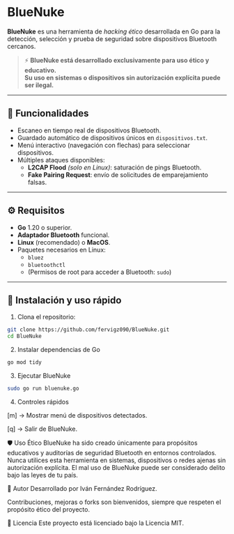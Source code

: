 # BlueNuke

**BlueNuke** es una herramienta de *hacking ético* desarrollada en Go para la detección, selección y prueba de seguridad sobre dispositivos Bluetooth cercanos.

> ⚡ **BlueNuke está desarrollado exclusivamente para uso ético y educativo.**  
> **Su uso en sistemas o dispositivos sin autorización explícita puede ser ilegal.**

---

## 🎯 Funcionalidades

- Escaneo en tiempo real de dispositivos Bluetooth.
- Guardado automático de dispositivos únicos en `dispositivos.txt`.
- Menú interactivo (navegación con flechas) para seleccionar dispositivos.
- Múltiples ataques disponibles:
  - **L2CAP Flood** *(solo en Linux)*: saturación de pings Bluetooth.
  - **Fake Pairing Request**: envío de solicitudes de emparejamiento falsas.

---

## ⚙️ Requisitos

- **Go** 1.20 o superior.
- **Adaptador Bluetooth** funcional.
- **Linux** (recomendado) o **MacOS**.
- Paquetes necesarios en Linux:
  - `bluez`
  - `bluetoothctl`
  - (Permisos de root para acceder a Bluetooth: `sudo`)

---

## 🚀 Instalación y uso rápido

1. Clona el repositorio:
```bash
git clone https://github.com/fervigz090/BlueNuke.git
cd BlueNuke
```

2. Instalar dependencias de Go
```bash
go mod tidy
```
3. Ejecutar BlueNuke
```bash
sudo go run bluenuke.go
```
4. Controles rápidos

[m] → Mostrar menú de dispositivos detectados.

[q] → Salir de BlueNuke.

🛡️ Uso Ético
BlueNuke ha sido creado únicamente para propósitos educativos y auditorías de seguridad Bluetooth en entornos controlados.
Nunca utilices esta herramienta en sistemas, dispositivos o redes ajenas sin autorización explícita.
El mal uso de BlueNuke puede ser considerado delito bajo las leyes de tu país.

👤 Autor
Desarrollado por Iván Fernández Rodríguez.

Contribuciones, mejoras o forks son bienvenidos, siempre que respeten el propósito ético del proyecto.

📜 Licencia
Este proyecto está licenciado bajo la Licencia MIT.